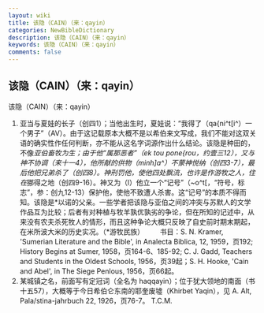 ```yaml
---
layout: wiki
title: 该隐（CAIN）（来：qayin）
categories: NewBibleDictionary
description: 该隐（CAIN）（来：qayin）
keywords: 该隐（CAIN）（来：qayin）
comments: false
---
```


## 该隐（CAIN）（来：qayin）



该隐（CAIN）（来：qayin）
1. 亚当与夏娃的长子（创四1）；当他出生时，夏娃说：“我得了（qa{ni^t[i^）一个男子”（AV）。由于这记载原本大概不是以希伯来文写成，我们不能对这双关语的确实性作任何判断，亦不能从这名字词源作出什么结论。该隐是种田的，不像*亚伯畜牧为生；由于他“属那恶者”（ek tou pone{rou，约壹三12），又与神不协调（来十一4），他所献的供物（minh]a^）不蒙神悦纳（创四3-7），最后他把兄弟杀了（创四8）。神刑罚他，使他四处飘流，也许是作游牧之人，住在*挪得之地（创四9-16）。神又为（l）他立一个“记号”（~o^t[，“符号，标志”，参：创九12-13）保护他，使他不致遭人杀害。这“记号”的本质不得而知。该隐是*以诺的父亲。一些学者把该隐与亚伯之间的冲突与苏默人的文学作品互为比较；后者有对种植与牧羊孰优孰劣的争论，但在所知的记述中，从来没有农夫杀死牧人的情形，而且这种争论大概只反映了自史前时期末期起，在米所波大米的历史实况。（*游牧民族）
　　书目：S. N. Kramer, 'Sumerian Literature and
the Bible', in Analecta Biblica, 12,
1959，页192; History Begins at Sumer,
1958，页164-6、185-92; C. J. Gadd, Teachers
and Students in the Oldest Schools, 1956，页39起；S. H. Hooke, 'Cain and
Abel', in The Siege Penlous, 1956，页66起。
2. 某城镇之名，前面写有定冠词（全名为 haqqayin）；位于犹大领地的南面（书十五57），大概等于今日希伯仑东南的耶奎废墟（Khirbet
Yaqin），见 A. Alt, Pala/stina-jahrbuch
22, 1926，页76-7。
T.C.M.



